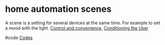 # home automation scenes
A scene is a setting for several devices at the same time. For example to set a mood with the light. 
[Control and convenience](output/themes/Control%20and%20convenience.md), [Conditioning the User](output/themes/Conditioning%20the%20User.md)

#code [Codes](output/codes/Codes.md)
